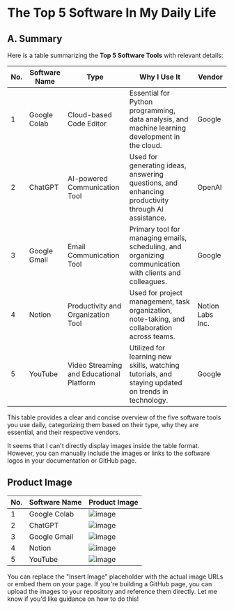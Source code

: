 # The Top 5 Software In My Daily Life

## A. Summary
Here is a table summarizing the **Top 5 Software Tools** with relevant details:

| **No.** | **Software Name** | **Type**                          | **Why I Use It**                                                                                   | **Vendor**        |
|---------|-------------------|-----------------------------------|-----------------------------------------------------------------------------------------------------|-------------------|
| 1       | Google Colab       | Cloud-based Code Editor           | Essential for Python programming, data analysis, and machine learning development in the cloud.      | Google            |
| 2       | ChatGPT            | AI-powered Communication Tool     | Used for generating ideas, answering questions, and enhancing productivity through AI assistance.    | OpenAI            |
| 3       | Google Gmail       | Email Communication Tool          | Primary tool for managing emails, scheduling, and organizing communication with clients and colleagues. | Google            |
| 4       | Notion             | Productivity and Organization Tool | Used for project management, task organization, note-taking, and collaboration across teams.         | Notion Labs Inc.  |
| 5       | YouTube            | Video Streaming and Educational Platform | Utilized for learning new skills, watching tutorials, and staying updated on trends in technology.    | Google            |

This table provides a clear and concise overview of the five software tools you use daily, categorizing them based on their type, why they are essential, and their respective vendors.

It seems that I can't directly display images inside the table format. However, you can manually include the images or links to the software logos in your documentation or GitHub page.

## Product Image

| **No.** | **Software Name** | **Product Image** |
|---------|-------------------|-------------------|
| 1       | Google Colab       | ![image](https://github.com/user-attachments/assets/efed747e-3612-4875-ad18-2f6f5a867cbe)|
| 2       | ChatGPT            | ![image](https://github.com/user-attachments/assets/60058c29-497b-459f-af2b-0c2b166b9619) |
| 3       | Google Gmail       | ![image](https://github.com/user-attachments/assets/2e640516-8a03-404b-8769-c41db26881fc)|
| 4       | Notion             |![image](https://github.com/user-attachments/assets/d294bdbe-6157-418e-892e-dd3330663475)|
| 5       | YouTube            |![image](https://github.com/user-attachments/assets/1fe96a74-f2f4-48bc-af95-284c299bbb0c)|

You can replace the "Insert Image" placeholder with the actual image URLs or embed them on your page. If you're building a GitHub page, you can upload the images to your repository and reference them directly. Let me know if you'd like guidance on how to do this!
